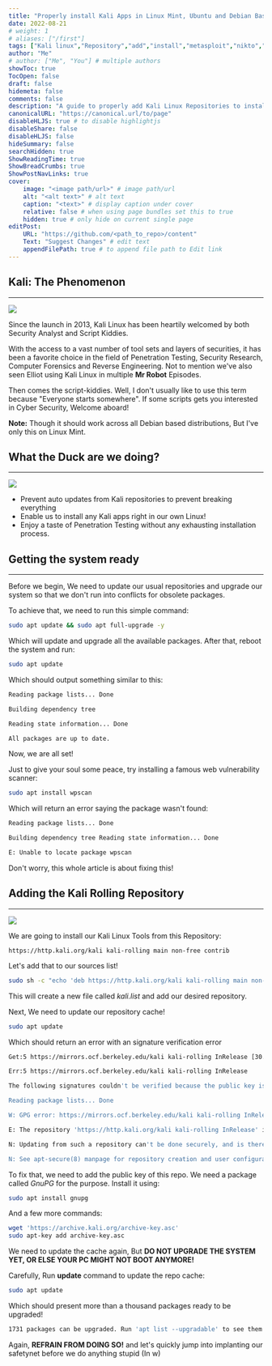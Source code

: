 ```yaml
---
title: "Properly install Kali Apps in Linux Mint, Ubuntu and Debian Based Distributions!"
date: 2022-08-21
# weight: 1
# aliases: ["/first"]
tags: ["Kali linux","Repository","add","install","metasploit","nikto","nmap","nethunter"]
author: "Me"
# author: ["Me", "You"] # multiple authors
showToc: true
TocOpen: false
draft: false
hidemeta: false
comments: false
description: "A guide to properly add Kali Linux Repositories to install Kali Apps without facing any breaking changes"
canonicalURL: "https://canonical.url/to/page"
disableHLJS: true # to disable highlightjs
disableShare: false
disableHLJS: false
hideSummary: false
searchHidden: true
ShowReadingTime: true
ShowBreadCrumbs: true
ShowPostNavLinks: true
cover:
    image: "<image path/url>" # image path/url
    alt: "<alt text>" # alt text
    caption: "<text>" # display caption under cover
    relative: false # when using page bundles set this to true
    hidden: true # only hide on current single page
editPost:
    URL: "https://github.com/<path_to_repo>/content"
    Text: "Suggest Changes" # edit text
    appendFilePath: true # to append file path to Edit link
---
```


## Kali: The Phenomenon
---

![](https://c.tenor.com/73bhaYAl0moAAAAC/yes-oh.gif)

Since the launch in 2013, Kali Linux has been heartily welcomed by both Security Analyst and Script Kiddies.

With the access to a vast number of tool sets and layers of securities, it has been a favorite choice in the field of Penetration Testing, Security Research, Computer Forensics and Reverse Engineering. Not to mention we've also seen Elliot using Kali Linux in multiple **Mr Robot** Episodes.

Then comes the script-kiddies. Well, I don't usually like to use this term because "Everyone starts somewhere". If some scripts gets you interested in Cyber Security, Welcome aboard!

**Note:** Though it should work across all Debian based distributions, But I've only this on Linux Mint.

## What the Duck are we doing?
---
![](https://c.tenor.com/wRKppcFJEe8AAAAC/ducks.gif)
- Prevent auto updates from Kali repositories to prevent breaking everything
- Enable us to install any Kali apps right in our own Linux!
- Enjoy a taste of Penetration Testing without any exhausting installation process.

## Getting the system ready
---

Before we begin, We need to update our usual repositories and upgrade our system so that we don't run into conflicts for obsolete packages.

To achieve that, we need to run this simple command:

```BASH
sudo apt update && sudo apt full-upgrade -y
```

Which will update and upgrade all the available packages. After that, reboot the system and run:

```BASH
sudo apt update
```

Which should output something similar to this:

```Bash
Reading package lists... Done

Building dependency tree  

Reading state information... Done

All packages are up to date.
```

Now, we are all set!

Just to give your soul some peace, try installing a famous web vulnerability scanner:

```BASH
sudo apt install wpscan
```

Which will return an error saying the package wasn't found:

```Bash
Reading package lists... Done 

Building dependency tree Reading state information... Done

E: Unable to locate package wpscan
```

Don't worry, this whole article is about fixing this!

## Adding the Kali Rolling Repository

---

![](https://c.tenor.com/lBp_H83I7AEAAAAC/morpheus-matrix-fight.gif)

We are going to install our Kali Linux Tools from this Repository:

`https://http.kali.org/kali kali-rolling main non-free contrib`

Let's add that to our sources list!

```Bash
sudo sh -c "echo 'deb https://http.kali.org/kali kali-rolling main non-free contrib' > /etc/apt/sources.list.d/kali.list"
```

This will create a new file called *kali.list* and add our desired repository.

Next, We need to update our repository cache!

```Bash
sudo apt update
```

Which should return an error with an signature verification error

```bash
Get:5 https://mirrors.ocf.berkeley.edu/kali kali-rolling InRelease [30.5 kB]

Err:5 https://mirrors.ocf.berkeley.edu/kali kali-rolling InRelease

The following signatures couldn't be verified because the public key is not available: NO_PUBKEY ED444FF07D8D0BF6

Reading package lists... Done

W: GPG error: https://mirrors.ocf.berkeley.edu/kali kali-rolling InRelease: The following signatures couldn't be verified because the public key is not available: NO_PUBKEY ED444FF07D8D0BF6

E: The repository 'https://http.kali.org/kali kali-rolling InRelease' is not signed.

N: Updating from such a repository can't be done securely, and is therefore disabled by default.

N: See apt-secure(8) manpage for repository creation and user configuration details.
```

To fix that, we need to add the public key of this repo. We need a package called *GnuPG* for the purpose. Install it using:

```Bash
sudo apt install gnupg
```

And a few more commands:

```bash
wget 'https://archive.kali.org/archive-key.asc'
sudo apt-key add archive-key.asc
```

We need to update the cache again, But **DO NOT UPGRADE THE SYSTEM YET, OR ELSE YOUR PC MIGHT NOT BOOT ANYMORE!**

Carefully, Run **update** command to update the repo cache:

```bash
sudo apt update
```

Which should present more than a thousand packages ready to be upgraded!

```bash
1731 packages can be upgraded. Run 'apt list --upgradable' to see them
```

Again, **REFRAIN FROM DOING SO!** and let's quickly jump into implanting our safetynet before we do anything stupid (In w)